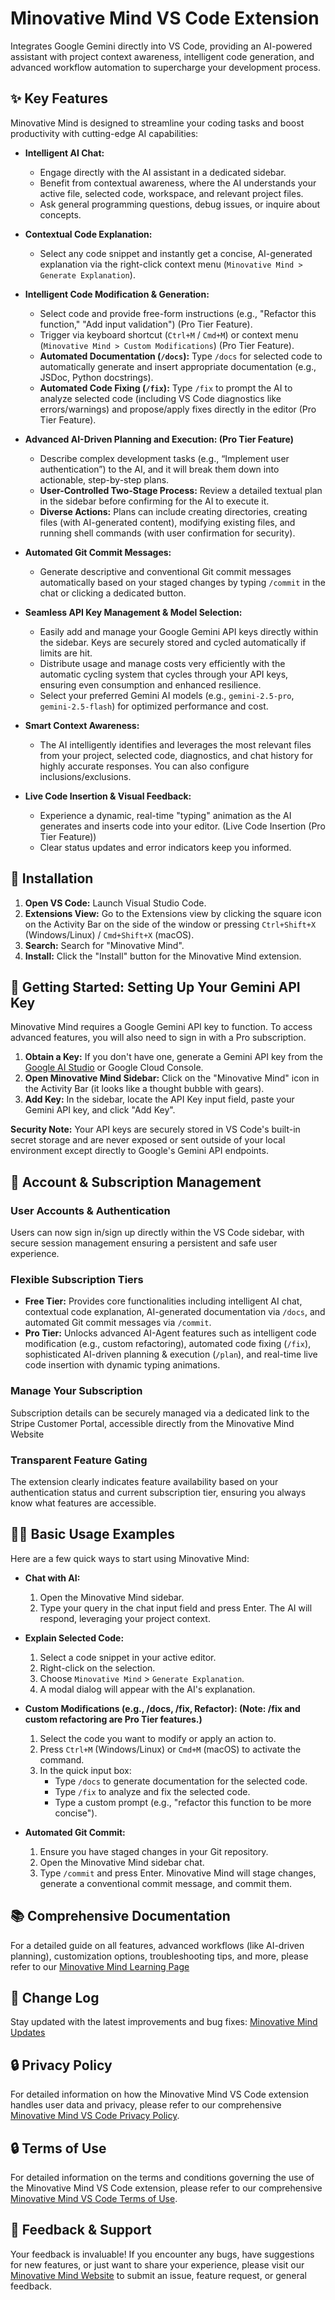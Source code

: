 # Minovative Mind VS Code Extension

Integrates Google Gemini directly into VS Code, providing an AI-powered assistant with project context awareness, intelligent code generation, and advanced workflow automation to supercharge your development process.

## ✨ Key Features

Minovative Mind is designed to streamline your coding tasks and boost productivity with cutting-edge AI capabilities:

- **Intelligent AI Chat:**

  - Engage directly with the AI assistant in a dedicated sidebar.
  - Benefit from contextual awareness, where the AI understands your active file, selected code, workspace, and relevant project files.
  - Ask general programming questions, debug issues, or inquire about concepts.

- **Contextual Code Explanation:**

  - Select any code snippet and instantly get a concise, AI-generated explanation via the right-click context menu (`Minovative Mind > Generate Explanation`).

- **Intelligent Code Modification & Generation:**

  - Select code and provide free-form instructions (e.g., "Refactor this function," "Add input validation") (Pro Tier Feature).
  - Trigger via keyboard shortcut (`Ctrl+M` / `Cmd+M`) or context menu (`Minovative Mind > Custom Modifications`) (Pro Tier Feature).
  - **Automated Documentation (`/docs`):** Type `/docs` for selected code to automatically generate and insert appropriate documentation (e.g., JSDoc, Python docstrings).
  - **Automated Code Fixing (`/fix`):** Type `/fix` to prompt the AI to analyze selected code (including VS Code diagnostics like errors/warnings) and propose/apply fixes directly in the editor (Pro Tier Feature).

- **Advanced AI-Driven Planning and Execution: (Pro Tier Feature)**

  - Describe complex development tasks (e.g., “Implement user authentication”) to the AI, and it will break them down into actionable, step-by-step plans.
  - **User-Controlled Two-Stage Process:** Review a detailed textual plan in the sidebar before confirming for the AI to execute it.
  - **Diverse Actions:** Plans can include creating directories, creating files (with AI-generated content), modifying existing files, and running shell commands (with user confirmation for security).

- **Automated Git Commit Messages:**

  - Generate descriptive and conventional Git commit messages automatically based on your staged changes by typing `/commit` in the chat or clicking a dedicated button.

- **Seamless API Key Management & Model Selection:**

  - Easily add and manage your Google Gemini API keys directly within the sidebar. Keys are securely stored and cycled automatically if limits are hit.
  - Distribute usage and manage costs very efficiently with the automatic cycling system that cycles through your API keys, ensuring even consumption and enhanced resilience.
  - Select your preferred Gemini AI models (e.g., `gemini-2.5-pro`, `gemini-2.5-flash`) for optimized performance and cost.

- **Smart Context Awareness:**

  - The AI intelligently identifies and leverages the most relevant files from your project, selected code, diagnostics, and chat history for highly accurate responses. You can also configure inclusions/exclusions.

- **Live Code Insertion & Visual Feedback:**
  - Experience a dynamic, real-time "typing" animation as the AI generates and inserts code into your editor. (Live Code Insertion (Pro Tier Feature))
  - Clear status updates and error indicators keep you informed.

## 🚀 Installation

1. **Open VS Code:** Launch Visual Studio Code.
2. **Extensions View:** Go to the Extensions view by clicking the square icon on the Activity Bar on the side of the window or pressing `Ctrl+Shift+X` (Windows/Linux) / `Cmd+Shift+X` (macOS).
3. **Search:** Search for "Minovative Mind".
4. **Install:** Click the "Install" button for the Minovative Mind extension.

## 🔑 Getting Started: Setting Up Your Gemini API Key

Minovative Mind requires a Google Gemini API key to function. To access advanced features, you will also need to sign in with a Pro subscription.

1. **Obtain a Key:** If you don't have one, generate a Gemini API key from the [Google AI Studio](https://aistudio.google.com/app/apikey) or Google Cloud Console.
2. **Open Minovative Mind Sidebar:** Click on the "Minovative Mind" icon in the Activity Bar (it looks like a thought bubble with gears).
3. **Add Key:** In the sidebar, locate the API Key input field, paste your Gemini API key, and click "Add Key".

**Security Note:** Your API keys are securely stored in VS Code's built-in secret storage and are never exposed or sent outside of your local environment except directly to Google's Gemini API endpoints.

## 👤 Account & Subscription Management

### User Accounts & Authentication

Users can now sign in/sign up directly within the VS Code sidebar, with secure session management ensuring a persistent and safe user experience.

### Flexible Subscription Tiers

- **Free Tier:** Provides core functionalities including intelligent AI chat, contextual code explanation, AI-generated documentation via `/docs`, and automated Git commit messages via `/commit`.
- **Pro Tier:** Unlocks advanced AI-Agent features such as intelligent code modification (e.g., custom refactoring), automated code fixing (`/fix`), sophisticated AI-driven planning & execution (`/plan`), and real-time live code insertion with dynamic typing animations.

### Manage Your Subscription

Subscription details can be securely managed via a dedicated link to the Stripe Customer Portal, accessible directly from the Minovative Mind Website

### Transparent Feature Gating

The extension clearly indicates feature availability based on your authentication status and current subscription tier, ensuring you always know what features are accessible.

## 🧑‍💻 Basic Usage Examples

Here are a few quick ways to start using Minovative Mind:

- **Chat with AI:**

  1. Open the Minovative Mind sidebar.
  2. Type your query in the chat input field and press Enter. The AI will respond, leveraging your project context.

- **Explain Selected Code:**

  1. Select a code snippet in your active editor.
  2. Right-click on the selection.
  3. Choose `Minovative Mind` > `Generate Explanation`.
  4. A modal dialog will appear with the AI's explanation.

- **Custom Modifications (e.g., /docs, /fix, Refactor): (Note: /fix and custom refactoring are Pro Tier features.)**

  1. Select the code you want to modify or apply an action to.
  2. Press `Ctrl+M` (Windows/Linux) or `Cmd+M` (macOS) to activate the command.
  3. In the quick input box:
     - Type `/docs` to generate documentation for the selected code.
     - Type `/fix` to analyze and fix the selected code.
     - Type a custom prompt (e.g., "refactor this function to be more concise").

- **Automated Git Commit:**
  1. Ensure you have staged changes in your Git repository.
  2. Open the Minovative Mind sidebar chat.
  3. Type `/commit` and press Enter. Minovative Mind will stage changes, generate a conventional commit message, and commit them.

## 📚 Comprehensive Documentation

For a detailed guide on all features, advanced workflows (like AI-driven planning), customization options, troubleshooting tips, and more, please refer to our [Minovative Mind Learning Page](https://minovativemind.dev/learn/developer)

## 📄 Change Log

Stay updated with the latest improvements and bug fixes: [Minovative Mind Updates](https://www.minovativemind.dev/updates)

## 🔒 Privacy Policy

For detailed information on how the Minovative Mind VS Code extension handles user data and privacy, please refer to our comprehensive [Minovative Mind VS Code Privacy Policy](https://www.minovativemind.dev/legal/privacy/vscode/policy).

## 🔒 Terms of Use

For detailed information on the terms and conditions governing the use of the Minovative Mind VS Code extension, please refer to our comprehensive [Minovative Mind VS Code Terms of Use](https://www.minovativemind.dev/legal/terms-of-use/vscode).

## 💬 Feedback & Support

Your feedback is invaluable! If you encounter any bugs, have suggestions for new features, or just want to share your experience, please visit our [Minovative Mind Website](https://www.minovativemind.dev/) to submit an issue, feature request, or general feedback.

